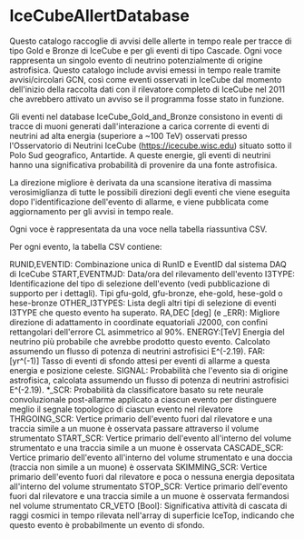 # IceCubeAllertDatabase


Questo catalogo raccoglie di avvisi delle allerte in tempo reale per tracce di tipo Gold e Bronze di IceCube e per gli eventi di tipo Cascade. Ogni voce rappresenta un singolo evento di neutrino potenzialmente di origine astrofisica. 
Questo catalogo include avvisi emessi in tempo reale tramite avvisi/circolari GCN, così come eventi osservati in IceCube dal momento dell'inizio della raccolta dati con il rilevatore completo di IceCube nel 2011 che avrebbero attivato un avviso se il programma fosse stato in funzione.

Gli eventi nel database IceCube_Gold_and_Bronze consistono in eventi di tracce di muoni generati dall'interazione a carica corrente di eventi di neutrini ad alta energia (superiore a ~100 TeV) osservati presso l'Osservatorio di Neutrini IceCube (https://icecube.wisc.edu) situato sotto il Polo Sud geografico, Antartide. A queste energie, gli eventi di neutrini hanno una significativa probabilità di provenire da una fonte astrofisica.

La direzione migliore è derivata da una scansione iterativa di massima verosimiglianza di tutte le possibili direzioni degli eventi che viene eseguita dopo l'identificazione dell'evento di allarme, e viene pubblicata come aggiornamento per gli avvisi in tempo reale. 

Ogni voce è rappresentata da una voce nella tabella riassuntiva CSV.

Per ogni evento, la tabella CSV contiene:

RUNID,EVENTID: Combinazione unica di RunID e EventID dal sistema DAQ di IceCube
START,EVENTMJD: Data/ora del rilevamento dell'evento
I3TYPE: Identificazione del tipo di selezione dell'evento (vedi pubblicazione di supporto per i dettagli). Tipi gfu-gold, gfu-bronze, ehe-gold, hese-gold o hese-bronze
OTHER_I3TYPES: Lista degli altri tipi di selezione di eventi I3TYPE che questo evento ha superato.
RA,DEC [deg] (e _ERR): Migliore direzione di adattamento in coordinate equatoriali J2000, con confini rettangolari dell'errore CL asimmetrico al 90%.
ENERGY:[TeV] Energia del neutrino più probabile che avrebbe prodotto questo evento. Calcolato assumendo un flusso di potenza di neutrini astrofisici E^(-2.19).
FAR: [yr^(-1)] Tasso di eventi di sfondo attesi per eventi di allarme a questa energia e posizione celeste.
SIGNAL: Probabilità che l'evento sia di origine astrofisica, calcolata assumendo un flusso di potenza di neutrini astrofisici E^(-2.19).
*_SCR: Probabilità da classificatore basato su rete neurale convoluzionale post-allarme applicato a ciascun evento per distinguere meglio il segnale topologico di ciascun evento nel rilevatore
THRGOING_SCR: Vertice primario dell'evento fuori dal rilevatore e una traccia simile a un muone è osservata passare attraverso il volume strumentato
START_SCR: Vertice primario dell'evento all'interno del volume strumentato e una traccia simile a un muone è osservata
CASCADE_SCR: Vertice primario dell'evento all'interno del volume strumentato e una doccia (traccia non simile a un muone) è osservata
SKIMMING_SCR: Vertice primario dell'evento fuori dal rilevatore e poca o nessuna energia depositata all'interno del volume strumentato
STOP_SCR: Vertice primario dell'evento fuori dal rilevatore e una traccia simile a un muone è osservata fermandosi nel volume strumentato
CR_VETO [Bool]: Significativa attività di cascata di raggi cosmici in tempo rilevata nell'array di superficie IceTop, indicando che questo evento è probabilmente un evento di sfondo.

